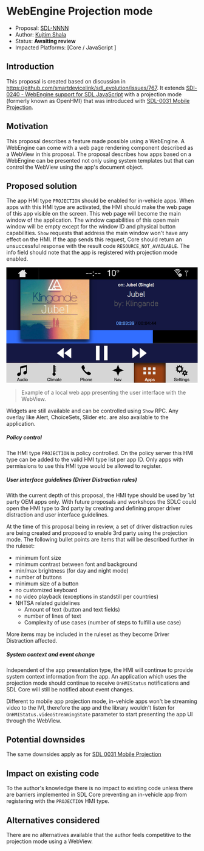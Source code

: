 # WebEngine Projection mode

* Proposal: [SDL-NNNN](NNNN-webengine-projection-mode.md)
* Author: [Kujtim Shala](https://github.com/kshala-ford)
* Status: **Awaiting review**
* Impacted Platforms: [Core / JavaScript ]

## Introduction

This proposal is created based on discussion in https://github.com/smartdevicelink/sdl_evolution/issues/767.
It extends [SDl-0240 - WebEngine support for SDL JavaScript](https://github.com/smartdevicelink/sdl_evolution/blob/master/proposals/0240-sdl-js-pwa.md) with a projection mode (formerly known as OpenHMI) that was introduced with [SDL-0031 Mobile Projection](https://github.com/smartdevicelink/sdl_evolution/blob/master/proposals/0031-mobile-projection.md).

## Motivation

This proposal describes a feature made possible using a WebEngine. A WebEngine can come with a web page rendering component described as a WebView in this proposal. The proposal describes how apps based on a WebEngine can be presented not only using system templates but that can control the WebView using the app's document object.

## Proposed solution

The app HMI type `PROJECTION` should be enabled for in-vehicle apps. When apps with this HMI type are activated, the HMI should make the web page of this app visible on the screen. This web page will become the main window of the application. The window capabilities of this open main window will be empty except for the window ID and physical button capabilities. `Show` requests that address the main window won't have any effect on the HMI. If the app sends this request, Core should return an unsuccessful response with the result code `RESOURCE_NOT_AVAILABLE`. The info field should note that the app is registered with projection mode enabled.

![Screenshot example of a web app](../assets/proposals/NNNN-webengine-projection-mode/web-app-example.jpg)

> Example of a local web app presenting the user interface with the WebView.

Widgets are still available and can be controlled using `Show` RPC. Any overlay like Alert, ChoiceSets, Slider etc. are also available to the application.

##### Policy control

The HMI type `PROJECTION` is policy controlled. On the policy server this HMI type can be added to the valid HMI type list per app ID. Only apps with permissions to use this HMI type would be allowed to register.

##### User interface guidelines (Driver Distraction rules)

With the current depth of this proposal, the HMI type should be used by 1st party OEM apps only. With future proposals and workshops the SDLC could open the HMI type to 3rd party by creating and defining proper driver distraction and user interface guidelines.

At the time of this proposal being in review, a set of driver distraction rules are being created and proposed to enable 3rd party using the projection mode. The following bullet points are items that will be described further in the ruleset:

- minimum font size
- minimum contrast between font and background
- min/max brightness (for day and night mode)
- number of buttons
- minimum size of a button
- no customized keyboard
- no video playback (exceptions in standstill per countries)
- NHTSA related guidelines
    - Amount of text (button and text fields)
    - number of lines of text
    - Complexity of use cases (number of steps to fulfill a use case)

More items may be included in the ruleset as they become Driver Distraction affected.

##### System context and event change

Independent of the app presentation type, the HMI will continue to provide system context information from the app. An application which uses the projection mode should continue to receive `OnHMIStatus` notifications and SDL Core will still be notified about event changes.

Different to mobile app projection mode, in-vehicle apps won't be streaming video to the IVI, therefore the app and the library wouldn't listen for `OnHMIStatus.videoStreamingState` parameter to start presenting the app UI through the WebView.

## Potential downsides

The same downsides apply as for [SDL 0031 Mobile Projection](https://github.com/smartdevicelink/sdl_evolution/blob/master/proposals/0031-mobile-projection.md) 

## Impact on existing code

To the author's knowledge there is no impact to existing code unless there are barriers implemented in SDL Core preventing an in-vehicle app from registering with the `PROJECTION` HMI type.

## Alternatives considered

There are no alternatives available that the author feels competitive to the projection mode using a WebView.
